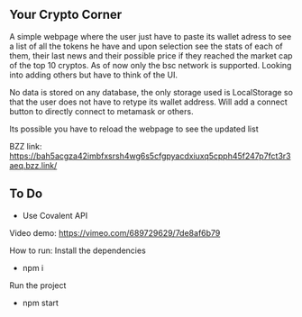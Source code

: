 ## Your Crypto Corner

A simple webpage where the user just have to paste its wallet adress to see a list of all the tokens he have and upon selection see the stats of each of them, their last news and their possible price if they reached the market cap of the top 10 cryptos.
As of now only the bsc network is supported.
Looking into adding others but have to think of the UI.

No data is stored on any database, the only storage used is LocalStorage so that the user does not have to retype its wallet address.
Will add a connect button to directly connect to metamask or others.

Its possible you have to reload the webpage to see the updated list

BZZ link: https://bah5acgza42imbfxsrsh4wg6s5cfgpyacdxiuxq5cpph45f247p7fct3r3aeq.bzz.link/

## To Do
- Use Covalent API

Video demo:
https://vimeo.com/689729629/7de8af6b79

How to run:
Install the dependencies
- npm i

Run the project
- npm start
